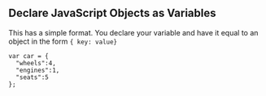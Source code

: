 ## Declare JavaScript Objects as Variables

This has a simple format. You declare your variable and have it equal to an object in the form `{ key: value}`

```
var car = {
  "wheels":4,
  "engines":1,
  "seats":5
};
```

